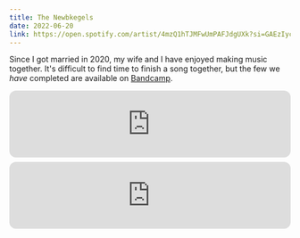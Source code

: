```yaml
---
title: The Newbkegels
date: 2022-06-20
link: https://open.spotify.com/artist/4mzQ1hTJMFwUmPAFJdgUXk?si=GAEzIycrSi651qTNHhHSIA
---
```


Since I got married in 2020, my wife and I have enjoyed making music together. It's difficult to find time to finish a song together, but the few we _have_ completed are available on [Bandcamp](https://thenewbkegels.bandcamp.com/).

<iframe style="border-radius: 12px; border: 0; width: 100%; height: 120px; margin-bottom: .5rem;" src="https://bandcamp.com/EmbeddedPlayer/track=1479949913/size=large/bgcol=ffffff/linkcol=0687f5/tracklist=false/artwork=small/transparent=true/" seamless><a href="https://thenewbkegels.bandcamp.com/track/thank-you-corona">Thank You Corona by Kaylie Houghton, The Newbkegels</a></iframe>
<iframe style="border-radius: 12px; border: 0; width: 100%; height: 120px;" src="https://bandcamp.com/EmbeddedPlayer/track=1706869695/size=large/bgcol=ffffff/linkcol=0687f5/tracklist=false/artwork=small/transparent=true/" seamless><a href="https://thenewbkegels.bandcamp.com/track/come-thou-fount">Come Thou Fount by The Newbkegels</a></iframe>